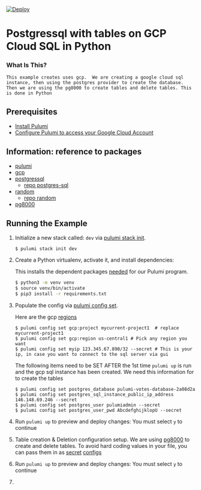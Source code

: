 [![Deploy](https://get.pulumi.com/new/button.svg)](https://app.pulumi.com/new)

#  Postgressql with tables on GCP Cloud SQL in Python

### What Is This?
 
    This example creates uses gcp.  We are creating a google cloud sql instance, then using the postgres provider to create the database.  Then we are using the pg8000 to create tables and delete tables. This is done in Python 

## Prerequisites

* [Install Pulumi](https://www.pulumi.com/docs/get-started/install/)
* [Configure Pulumi to access your Google Cloud Account](https://www.pulumi.com/docs/get-started/gcp/begin/#configure-pulumi-to-access-your-google-cloud-account) 

## Information:  reference to packages
  - [pulumi](https://github.com/pulumi/pulumi)
  - [gcp](https://www.pulumi.com/docs/reference/pkg/gcp/)
  - [postgressql](https://www.pulumi.com/docs/reference/pkg/postgresql/)
    - [repo postgres-sql](https://github.com/pulumi/pulumi-postgresql)
  - [random](https://www.pulumi.com/docs/reference/pkg/random/)
    - [repo random](https://github.com/pulumi/pulumi-random)
  - [pg8000](https://pypi.org/project/pg8000/)

## Running the Example
1.  Initialize a new stack called: `dev` via [pulumi stack init](https://www.pulumi.com/docs/reference/cli/pulumi_stack_init/). 
      ```
      $ pulumi stack init dev
      ```
1.  Create a Python virtualenv, activate it, and install dependencies:

    This installs the dependent packages [needed](https://www.pulumi.com/docs/intro/concepts/how-pulumi-works/) for our Pulumi program.

    ```bash
    $ python3 -m venv venv
    $ source venv/bin/activate
    $ pip3 install -r requirements.txt
    ```

1. Populate the config via [pulumi config set](https://www.pulumi.com/docs/reference/cli/pulumi_config_set/).
    
   Here are the gcp [regions](https://cloud.google.com/about/locations)
  
   ```
   $ pulumi config set gcp:project mycurrent-project1  # replace mycurrent-project1
   $ pulumi config set gcp:region us-central1 # Pick any region you want
   $ pulumi config set myip 123.345.67.890/32 --secret # This is your ip, in case you want to connect to the sql server via gui
   ```
   The following items need to be SET AFTER the 1st time `pulumi up` is run and the gcp sql instance has been created.  We need this information for to create the tables
   ```
   $ pulumi config set postgres_database pulumi-votes-database-2a08d2a
   $ pulumi config set postgres_sql_instance_public_ip_address 146.148.69.246 --secret
   $ pulumi config set postgres_user pulumiadmin --secret
   $ pulumi config set postgres_user_pwd AbcdefghijklopU --secret
   ```
1. Run `pulumi up` to preview and deploy changes: You must select `y` to continue

1. Table creation & Deletion configuration setup. We are using [pg8000](https://github.com/tlocke/pg8000) to create and delete tables. To avoid hard coding values in your file, you can pass them in as [secret](https://www.pulumi.com/docs/intro/concepts/secrets/#secrets) [configs](https://www.pulumi.com/docs/intro/concepts/config/#setting-and-getting-configuration-values)
1. Run `pulumi up` to preview and deploy changes: You must select `y` to continue
1. 